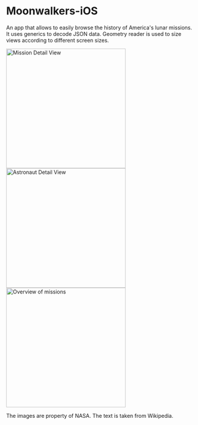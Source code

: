 # Moonwalkers-iOS

An app that allows to easily browse the history of America's lunar missions.
It uses generics to decode JSON data. Geometry reader is used to size views according to different screen sizes.

<img src="https://github.com/animalphabet/Moonwalkers-iOS/blob/master/Screenshots/Moonwalkers%202%20dark.png" alt="Mission Detail View" width="320"/>
<img src="https://github.com/animalphabet/Moonwalkers-iOS/blob/master/Screenshots/Moonwalkers%203%20dark.png" alt="Astronaut Detail View" width="320"/>
<img src="https://github.com/animalphabet/Moonwalkers-iOS/blob/master/Screenshots/Moonwalkers%201%20dark.png" alt="Overview of missions" width="320"/>


The images are property of NASA.
The text is taken from Wikipedia.
